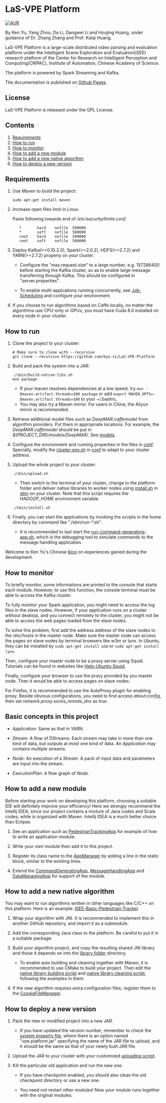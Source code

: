 # LaS-VPE Platform

[![AUR](https://img.shields.io/aur/license/yaourt.svg?maxAge=2592000)](LICENSE)

By Ken Yu, Yang Zhou, Da Li, Dangwei Li and Houjing Huang,
under guidance of Dr. Zhang Zhang and Prof. Kaiqi Huang.

LaS-VPE Platform is a large-scale distributed video parsing and evaluation
platform under the Intelligent Scene Exploration and Evaluation(iSEE) research
platform of the Center for Research on Intelligent Perception and
Computing(CRIPAC), Institute of Automation, Chinese Academy of Science. 

The platform is powered by Spark Streaming and Kafka.

The documentation is published on
[Github Pages](https://kyu-sz.github.io/LaS-VPE-Platform).

## License

LaS-VPE Platform is released under the GPL License.

## Contents
1. [Requirements](#requirements)
2. [How to run](#how-to-run)
3. [How to monitor](#how-to-monitor)
4. [How to add a new module](#how-to-add-a-new-module)
5. [How to add a new native algorithm](#how-to-add-a-new-native-algorithm) 
6. [How to deploy a new version](#how-to-deploy-a-new-version)

## Requirements

1. Use Maven to build the project:

	```Shell
	sudo apt-get install maven
	```
	
2. Increase open files limit in Linux.

    Paste following towards end of _/etc/security/limits.conf_:
    
    ```
       *       hard    nofile  500000
       *       soft    nofile  500000
       root    hard    nofile  500000
       root    soft    nofile  500000
    ```
	
3. Deploy Kafka(>=0.10.2.0), Spark(>=2.0.2), HDFS(>=2.7.2) and YARN(>=2.7.2)
properly on your cluster.

    * Configure the "max.request.size" to a large number, e.g. 157286400 before
      starting the Kafka cluster, so as to enable large message transferring through
      Kafka. This should be configured in "server.properties".

    * To enable multi-appications running concurrently, see
      [Job-Scheduling](https://spark.apache.org/docs/1.2.0/job-scheduling.html)
      and configure your environment.

4. If you choose to run algorithms based on Caffe locally, no matter the
 algorithms use CPU-only or GPUs, you must have Cuda 8.0 installed on every
 node in your cluster.

## How to run

1. Clone the project to your cluster:

    ```Shell
    # Make sure to clone with --recursive
    git clone --recursive https://github.com/kyu-sz/LaS-VPE-Platform
    ```

2. Build and pack the system into a JAR:

    ```Shell
    ./sbin/build-native-libs.sh
    mvn package
    ```

    * If your maven resolves dependencies at a low speed, try
    ```mvn -Dmaven.artifact.threads=100 package``` or add
    ```export MAVEN_OPTS=-Dmaven.artifact.threads=100``` to your ~/.bashrc.
    * You may also try a Maven mirror. For users in China, the Aliyun mirror is recommended.

3. Retrieve additional model files such as _DeepMAR.caffemodel_ from algorithm providers.
Put them in appropriate locations. For example, the _DeepMAR.caffemodel_ should be put in
_${PROJECT_DIR}/models/DeepMAR/_. See [models](models).

3. Configure the environment and running properties in the files in [conf](conf).
 Specially, modify the [cluster-env.sh](conf/cluster-env.sh) in [conf](conf)
to adapt to your cluster address.

4. Upload the whole project to your cluster:

    ```Shell
    ./sbin/upload.sh
    ```
    
    * Then switch to the terminal of your cluster, change to the platform folder and
      deliver native libraries to worker nodes using [install.sh](sbin/install.sh) in
      [sbin](sbin) on your cluster. Note that this script requires the _HADOOP_HOME_
      environment variable.
    
    ```Shell
    ./sbin/install.sh
    ```

5. Finally, you can start the applications by invoking the scripts in the home
directory by command like "./sbin/run-*.sh".

    * It is recommended to last start the
      [run-command-generating-app.sh](sbin/run-command-generating-app.sh), which is
      the debugging tool to simulate commands to the message handling application.

Welcome to Ken Yu's Chinese
[blog](http://blog.csdn.net/kyu_115s/article/details/51887223) on experiences
gained during the development.

## How to monitor

To briefly monitor, some informations are printed to the console that starts
each module. However, to use this function, the console terminal must be able
to access the Kafka cluster.

To fully monitor your Spark application, you might need to access the log files
in the slave nodes. However, if your application runs on a cluster without
desktop, and you connect remotely to the cluster, you might not be able to
access the web pages loaded from the slave nodes.

To solve this problem, first add the address address of the slave nodes to the
/etc/hosts in the master node. Make sure the master node can access the pages
on slave nodes by terminal browsers like w3m or lynx. In Ubuntu, they can be
installed by ```sudo apt-get install w3m``` or ```sudo apt-get install lynx```.

Then, configure your master node to be a proxy server using Squid. Tutorials
can be found in websites like
[Help-Ubuntu-Squid](https://help.ubuntu.com/community/Squid).

Finally, configure your browser to use the proxy provided by you master node.
Then it would be able to access pages on slave nodes.

For Firefox, it is recommended to use the AutoProxy plugin for enabling proxy.
Beside obvious configurations, you need to first access *about:config*, then
set *network.proxy.socks_remote_dns* as *true*.

## Basic concepts in this project

* _Application_: Same as that in YARN.

* _Stream_: A flow of DStreams. Each stream may take in more than one kind of data,
 but outputs at most one kind of data. An _Application_ may contains multiple streams.

* _Node_: An execution of a _Stream_. A pack of input data and parameters are
input into the stream.

* _ExecutionPlan_: A flow graph of _Node_.

## How to add a new module

Before starting your work on developing this platform, choosing a suitable IDE
will definitely improve your efficiency! Here we strongly recommend the
Intellij IDEA, since our project contains a mixture of Java codes and Scala
codes, while is organized with Maven. Intellij IDEA is a much better choice than
Eclipse.

1. See an application such as
[PedestrianTrackingApp](src/main/java/org/cripac/isee/pedestrian/tracking/PedestrianTracker.java) 
 for example of how to write an application module.
 
2. Write your own module then add it to this project.

3. Register its class name to the
 [AppManager](src/main/java/org/cripac/isee/vpe/ctrl/AppManager.java)
  by adding a line in the static block, similar to the existing lines.

4. Extend the
[CommandGeneratingApp](src/main/java/org/cripac/isee/vpe/debug/CommandGeneratingApp.java),
[MessageHandlingApp](src/main/java/org/cripac/isee/vpe/ctrl/MessageHandlingApp.java)
and [DataManagingApp](src/main/java/org/cripac/isee/vpe/data/DataManagingApp.java)
for support of the module.

## How to add a new native algorithm

You may want to run algorithms written in other languages like C/C++ on this
platform. Here is an example:
 [ISEE-Basic-Pedestrian-Tracker](src/native/ISEE-Basic-Pedestrian-Tracker). 

1. Wrap your algorithm with JNI. It is recommended to
implement this in another GitHub repository, and import it as a submodule.
 
2. Add the corresponding Java class to the platform. Be careful to put
it in a suitable package.
 
3. Build your algorithm project, and copy the resulting shared JNI
library and those it depends on into the [library folder](lib/linux) directory.
  
    * To enable auto building and cleaning together with Maven, it is recommended to
      use CMake to build your project. Then edit the
      [native library building script](sbin/build-native-libs.sh) and
      [native library cleaning script](sbin/clean-native-libs.sh), following the
      examples in them.
 
4. If the new algorithm requires extra configuration files, register them to the
[CongigFileManager](src/main/java/org/cripac/isee/vpe/ctrl/ConfigFileManager.java).

## How to deploy a new version

1. Pack the new or modified project into a new JAR.

    * If you have updated the version number, remember to check the
      [system property file](conf/system.properties), where there is an option named
      "vpe.platform.jar" specifying the name of the JAR file to upload, and it should
      be the same as that of your newly built JAR file.

2. Upload the JAR to your cluster with your customized
[uploading script](sbin/upload.sh).

3. Kill the particular old application and run the new one.

    * If you have checkpoint enabled, you should also clean the old checkpoint directory
      or use a new one.
    
    * You need not restart other modules! Now your module runs together with the original
      modules.